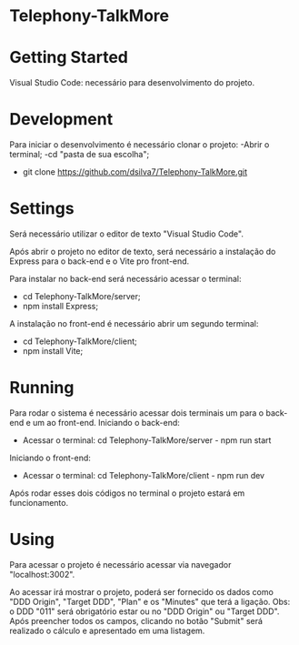 # Telephony-TalkMore

# Getting Started

Visual Studio Code: necessário para desenvolvimento do projeto.

# Development

Para iniciar o desenvolvimento é necessário clonar o projeto:
-Abrir o terminal;
-cd "pasta de sua escolha";
- git clone https://github.com/dsilva7/Telephony-TalkMore.git

# Settings

Será necessário utilizar o editor de texto "Visual Studio Code".

Após abrir o projeto no editor de texto, será necessário a instalação do Express para o back-end e o Vite pro front-end.

Para instalar no back-end será necessário acessar o terminal:
- cd Telephony-TalkMore/server;
- npm install Express;

A instalação no front-end é necessário abrir um segundo terminal:
- cd Telephony-TalkMore/client;
- npm install Vite;

# Running

Para rodar o sistema é necessário acessar dois terminais um para o back-end e um ao front-end.
Iniciando o back-end:
- Acessar o terminal: cd Telephony-TalkMore/server - npm run start

Iniciando o front-end:
- Acessar o terminal: cd Telephony-TalkMore/client - npm run dev

Após rodar esses dois códigos no terminal o projeto estará em funcionamento.

# Using

Para acessar o projeto é necessário acessar via navegador "localhost:3002".

Ao acessar irá mostrar o projeto, poderá ser fornecido os dados como "DDD Origin", "Target DDD", "Plan" e os "Minutes" que terá a ligação.
Obs: o DDD "011" será obrigatório estar ou no "DDD Origin" ou "Target DDD".
Após preencher todos os campos, clicando no botão "Submit" será realizado o cálculo e apresentado em uma listagem.
